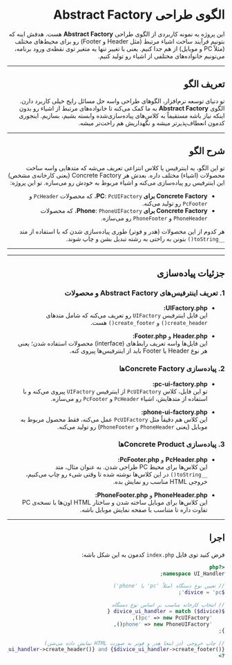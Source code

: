 <div dir="rtl">

# الگوی طراحی Abstract Factory

این پروژه یه نمونه کاربردی از الگوی طراحی **Abstract Factory** هست. هدفش اینه که بتونیم فرآیند ساخت اشیاء مرتبط (مثل Header و Footer) رو برای محیط‌های مختلف (مثلاً PC و موبایل) از هم جدا کنیم. یعنی با تغییر تنها یه متغیر توی نقطه‌ی ورود برنامه، می‌تونیم خانواده‌های مختلفی از اشیاء رو تولید کنیم.

---



## تعریف الگو

تو دنیای توسعه نرم‌افزار، الگوهای طراحی واسه حل مسائل رایج خیلی کاربرد دارن. الگوی **Abstract Factory** به ما کمک می‌کنه تا خانواده‌های مرتبط از اشیاء رو بدون اینکه نیاز باشه مستقیماً به کلاس‌های پیاده‌سازی‌شده وابسته بشیم، بسازیم. اینجوری کدمون انعطاف‌پذیرتر میشه و نگهداریش هم راحت‌تر میشه.

---

## شرح الگو

تو این الگو، یه اینترفیس یا کلاس انتزاعی تعریف می‌شه که متدهایی واسه ساخت محصولات (اشیاء) مختلف داره. بعدش هر Concrete Factory (یعنی کارخانه‌ی مشخص) این اینترفیس رو پیاده‌سازی می‌کنه و اشیاء مربوط به خودش رو می‌سازه. تو این پروژه:

- **Concrete Factory برای PC**: `PcUIFactory`، که محصولات `PcHeader` و `PcFooter` رو تولید می‌کنه.
- **Concrete Factory برای Phone**: `PhoneUIFactory`، که محصولات `PhoneHeader` و `PhoneFooter` رو می‌سازه.

هر کدوم از این محصولات (هدر و فوتر) طوری پیاده‌سازی شدن که با استفاده از متد `__toString()` بتونن به راحتی به رشته تبدیل بشن و چاپ شوند.

---




---

## جزئیات پیاده‌سازی

### 1. تعریف اینترفیس‌های Abstract Factory و محصولات

- **UIFactory.php:**  
  این فایل اینترفیس `UIFactory` رو تعریف می‌کنه که شامل متدهای `create_header()` و `create_footer()` هست.

- **Header.php** و **Footer.php:**  
  این فایل‌ها واسه تعریف رابط‌های (interface) محصولات استفاده شدن؛ یعنی هر نوع Header یا Footer باید از اینترفیس‌ها پیروی کنه.

### 2. پیاده‌سازی Concrete Factory‌ها

- **pc-ui-factory.php:**  
  تو این فایل، کلاس `PcUIFactory` از اینترفیس `UIFactory` پیروی می‌کنه و با استفاده از متدهایش، اشیاء `PcHeader` و `PcFooter` رو می‌سازه.

- **phone-ui-factory.php:**  
  این کلاس هم دقیقاً مثل `PcUIFactory` عمل می‌کنه، فقط محصول مربوط به موبایل (یعنی `PhoneHeader` و `PhoneFooter`) رو تولید می‌کنه.

### 3. پیاده‌سازی Concrete Product‌ها

- **PcHeader.php** و **PcFooter.php:**  
  این کلاس‌ها برای محیط PC طراحی شدن. به عنوان مثال، متد `__toString()` در این کلاس‌ها نوشته شده تا وقتی شیء رو چاپ می‌کنیم، خروجی HTML مناسب رو نمایش بده.

- **PhoneHeader.php** و **PhoneFooter.php:**  
  این کلاس‌ها برای موبایل ساخته شدن و ساختار HTML اون‌ها با نسخه‌ی PC تفاوت داره تا متناسب با صفحه نمایش موبایل باشه.

---

## اجرا

فرض کنید توی فایل `index.php` کدمون به این شکل باشه:

```php
<?php
namespace UI_Handler;

// تعیین نوع دستگاه (مثلاً 'pc' یا 'phone')
$divice = 'pc';

// انتخاب کارخانه مناسب بر اساس نوع دستگاه
$divice_ui_handler = match ($divice) {
    'pc' => new PcUIFactory(),
    'phone' => new PhoneUIFactory(),
};

// چاپ خروجی (در اینجا هدر و فوتر به صورت HTML نمایش داده می‌شن)
echo "{$divice_ui_handler->create_header()} and {$divice_ui_handler->create_footer()} ";
?>
